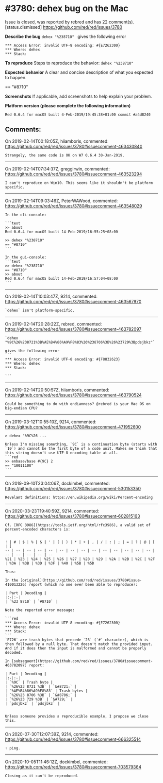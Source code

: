 
#3780: dehex bug on the Mac 
================================================================================
Issue is closed, was reported by rebred and has 22 comment(s).
[status.dismissed]
<https://github.com/red/red/issues/3780>

**Describe the bug**
`dehex "%238710" ` gives the following error
```
*** Access Error: invalid UTF-8 encoding: #{E7262300}
*** Where: dehex
*** Stack:  
```
**To reproduce**
Steps to reproduce the behavior:
`dehex "%238710"`

**Expected behavior**
A clear and concise description of what you expected to happen.

== "#8710"

**Screenshots**
If applicable, add screenshots to help explain your problem.

**Platform version (please complete the following information)**
```
Red 0.6.4 for macOS built 4-Feb-2019/19:45:38+01:00 commit #a4d8240
```



Comments:
--------------------------------------------------------------------------------

On 2019-02-14T00:18:05Z, hiiamboris, commented:
<https://github.com/red/red/issues/3780#issuecomment-463430840>

    Strangely, the same code is OK on W7 0.6.4 30-Jan-2019.

--------------------------------------------------------------------------------

On 2019-02-14T07:34:37Z, greggirwin, commented:
<https://github.com/red/red/issues/3780#issuecomment-463523294>

    I can't reproduce on Win10. This seems like it shouldn't be platform specific.

--------------------------------------------------------------------------------

On 2019-02-14T09:03:46Z, PeterWAWood, commented:
<https://github.com/red/red/issues/3780#issuecomment-463548029>

    In the cli-console: 
    
    ```text
    >> about
    Red 0.6.4 for macOS built 14-Feb-2019/16:55:25+08:00
    
    >> dehex "%238710"
    == "#8710"
    ```
    
    In the gui-console:
    ```text
    >> dehex "%238710"
    == "#8710"
    >> about
    Red 0.6.4 for macOS built 14-Feb-2019/16:57:04+08:00
    ```

--------------------------------------------------------------------------------

On 2019-02-14T10:03:47Z, 9214, commented:
<https://github.com/red/red/issues/3780#issuecomment-463567870>

    `dehex` isn't platform-specific.

--------------------------------------------------------------------------------

On 2019-02-14T20:28:22Z, rebred, commented:
<https://github.com/red/red/issues/3780#issuecomment-463782097>

    `dehex "%9C%26%238721%3B%AE%B4%86%A9%F8%83%26%238706%3B%26%23729%3Bpdsjbkz"`
    
    gives the following error
    ```
    *** Access Error: invalid UTF-8 encoding: #{F8832623}
    *** Where: dehex
    *** Stack:  
    
    ```
    
    

--------------------------------------------------------------------------------

On 2019-02-14T20:50:57Z, hiiamboris, commented:
<https://github.com/red/red/issues/3780#issuecomment-463790524>

    Could be something to do with endianness? @rebred is your Mac OS on big-endian CPU?

--------------------------------------------------------------------------------

On 2019-03-12T10:55:10Z, 9214, commented:
<https://github.com/red/red/issues/3780#issuecomment-471952600>

    > dehex "%9C%26 ...
    
    Unless I'm missing something, `9C` is a continuation byte (starts with `10`) and cannot be the first byte of a code unit. Makes me think that this string doesn't use UTF-8 encoding table at all.
    ```red
    >> enbase/base #{9C} 2
    == "10011100"
    ```

--------------------------------------------------------------------------------

On 2019-09-10T23:04:06Z, dockimbel, commented:
<https://github.com/red/red/issues/3780#issuecomment-530153350>

    Revelant definitions: https://en.wikipedia.org/wiki/Percent-encoding

--------------------------------------------------------------------------------

On 2020-03-23T19:40:59Z, 9214, commented:
<https://github.com/red/red/issues/3780#issuecomment-602815163>

    Cf. [RFC 3986](https://tools.ietf.org/html/rfc3986), a valid set of percent-encoded characters is:
    
    
    ! | # | $ | % | & | ' | ( | ) | * | + | , | / | : | ; | = | ? | @ | [ | ]
    -- | -- | -- | -- | -- | -- | -- | -- | -- | -- | -- | -- | -- | -- | -- | -- | -- | -- | --
    %21 | %23 | %24 | %25 | %26 | %27 | %28 | %29 | %2A | %2B | %2C | %2F | %3A | %3B | %3D | %3F | %40 | %5B | %5D
    
    Thus:
    
    In the [original](https://github.com/red/red/issues/3780#issue-410013226) report (which no one ever been able to reproduce):
    
    | Part | Decoding |
    |:-|:-|
    | `%23 8710` | `#8710` |
    
    Note the reported error message:
    
    ```red
    *** Access Error: invalid UTF-8 encoding: #{E7262300}
    *** Where: dehex
    *** Stack:  
    ```
    `E726` are trash bytes that precede `23` (`#` character), which is then followed by a null byte. That doesn't match the provided input. And if it does then the input is malformed and cannot be properly decoded.
    
    In [subsequent](https://github.com/red/red/issues/3780#issuecomment-463782097) report:
    
    | Part | Decoding |
    |:-|:-|
    | `%9C` | Trash byte |
    | `%26%23 8721 %3B` | `&#8721;` |
    | `%AE%B4%86%A9%F8%83` | Trash bytes |
    | `%26%23 8706 %3B` | `&#8706;` |
    | `%26%23 729 %3B` | `&#729;` |
    | `pdsjbkz` | `pdsjbkz` |
    
    
    Unless someone provides a reproducible example, I propose we close this.

--------------------------------------------------------------------------------

On 2020-07-30T12:07:39Z, 9214, commented:
<https://github.com/red/red/issues/3780#issuecomment-666325514>

    ↑ ping.

--------------------------------------------------------------------------------

On 2020-10-05T11:46:12Z, dockimbel, commented:
<https://github.com/red/red/issues/3780#issuecomment-703579364>

    Closing as it can't be reproduced.


